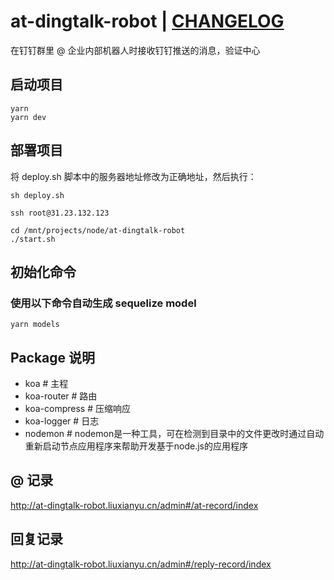 # at-dingtalk-robot | <a href="CHANGELOG.md" target="_black">CHANGELOG</a>

在钉钉群里 @ 企业内部机器人时接收钉钉推送的消息，验证中心

## 启动项目

```
yarn
yarn dev
```

## 部署项目

将 deploy.sh 脚本中的服务器地址修改为正确地址，然后执行：

```
sh deploy.sh
```

```
ssh root@31.23.132.123
```

```
cd /mnt/projects/node/at-dingtalk-robot
./start.sh
```


## 初始化命令

### 使用以下命令自动生成 sequelize model

```
yarn models
```


## Package 说明
* koa # 主程
* koa-router # 路由
* koa-compress # 压缩响应
* koa-logger # 日志
* nodemon # nodemon是一种工具，可在检测到目录中的文件更改时通过自动重新启动节点应用程序来帮助开发基于node.js的应用程序


## @ 记录

http://at-dingtalk-robot.liuxianyu.cn/admin#/at-record/index


## 回复记录

http://at-dingtalk-robot.liuxianyu.cn/admin#/reply-record/index
